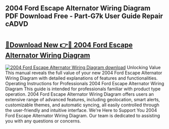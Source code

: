 ## 2004 Ford Escape Alternator Wiring Diagram PDF Download Free - Part-G7k User Guide Repair cADVD

# <h2><a href="http://dfqu417.blite.top/?on=2004+Ford+Escape+Alternator+Wiring+Diagram">🔗Download New 👉🔴 2004 Ford Escape Alternator Wiring Diagram</a></h2>

[![2004 Ford Escape Alternator Wiring Diagram download](https://i.imgur.com/lujVjoI.png)](http://dfqu417.blite.top/?on=2004+Ford+Escape+Alternator+Wiring+Diagram)
Unlocking Value This manual reveals the full value of your new 2004 Ford Escape Alternator Wiring Diagram with detailed explanations of features and functionalities. Operating Instructions for Professionals 2004 Ford Escape Alternator Wiring Diagram This guide is intended for professionals familiar with product type operation. 2004 Ford Escape Alternator Wiring Diagram offers users an extensive range of advanced features, including geolocation, smart alerts, customizable themes, and automatic syncing, all easily controlled through the user-friendly and intuitive interface. We're Here to Support You 2004 Ford Escape Alternator Wiring Diagram. Our team is dedicated to assisting you with any questions or concerns.
